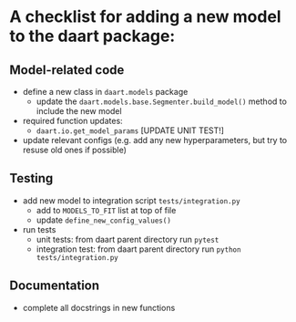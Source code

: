 A checklist for adding a new model to the daart package:
===

Model-related code
---

* define a new class in `daart.models` package
    * update the `daart.models.base.Segmenter.build_model()` method to include the new model
* required function updates:
    * `daart.io.get_model_params` [UPDATE UNIT TEST!]
* update relevant configs (e.g. add any new hyperparameters, but try to resuse old ones if possible)


Testing
---

* add new model to integration script `tests/integration.py`
    * add to `MODELS_TO_FIT` list at top of file 
    * update `define_new_config_values()`
*  run tests
    * unit tests: from daart parent directory run `pytest`
    * integration test: from daart parent directory run `python tests/integration.py`


Documentation
---

* complete all docstrings in new functions

